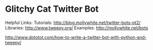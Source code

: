 # Glitchy Cat Twitter Bot #

Helpful Links:
	Tutorials:
		http://blog.mollywhite.net/twitter-bots-pt2/
	Libraries:
		http://www.tweepy.org/
	Examples:
		http://mollywhite.net/bots


http://www.dototot.com/how-to-write-a-twitter-bot-with-python-and-tweepy/
